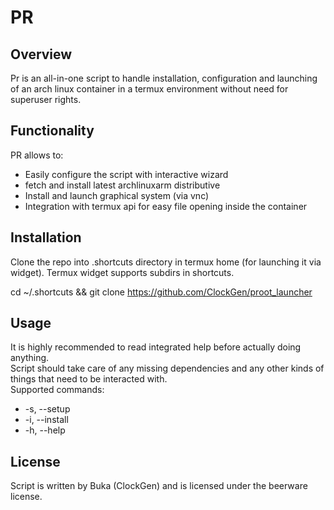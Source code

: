 # PR
## Overview
Pr is an all-in-one script to handle installation, configuration and launching of an arch linux container in a termux environment without need for superuser rights.
## Functionality
PR allows to:
- Easily configure the script with interactive wizard
- fetch and install latest archlinuxarm distributive
- Install and launch graphical system (via vnc)
- Integration with termux api for easy file opening inside the container
## Installation
Clone the repo into .shortcuts directory in termux home (for launching it via widget). Termux widget supports subdirs in shortcuts.

cd ~/.shortcuts && git clone https://github.com/ClockGen/proot_launcher

## Usage
It is highly recommended to read integrated help before actually doing anything.  
Script should take care of any missing dependencies and any other kinds of things that need to be interacted with.  
Supported commands:
- -s, --setup
- -i, --install
- -h, --help
## License
Script is written by Buka (ClockGen) and is licensed under the beerware license.
